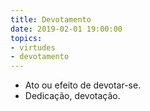 ```yaml
---
title: Devotamento
date: 2019-02-01 19:00:00
topics: 
- virtudes
- devotamento
---
```


* Ato ou efeito de devotar-se.
* Dedicação, devotação.
